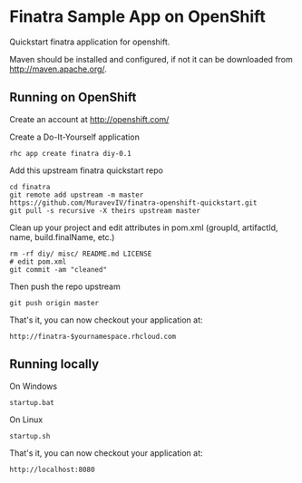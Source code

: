 Finatra Sample App on OpenShift
=========================

Quickstart finatra application for openshift.

Maven should be installed and configured, if not it can be downloaded from http://maven.apache.org/.

Running on OpenShift
--------------------

Create an account at http://openshift.com/

Create a Do-It-Yourself application

    rhc app create finatra diy-0.1

Add this upstream finatra quickstart repo

    cd finatra
    git remote add upstream -m master https://github.com/MuravevIV/finatra-openshift-quickstart.git
    git pull -s recursive -X theirs upstream master

Clean up your project and edit attributes in pom.xml (groupId, artifactId, name, build.finalName, etc.)

    rm -rf diy/ misc/ README.md LICENSE
    # edit pom.xml
    git commit -am "cleaned"

Then push the repo upstream

    git push origin master

That's it, you can now checkout your application at:

    http://finatra-$yournamespace.rhcloud.com

Running locally
--------------------

On Windows

    startup.bat

On Linux

    startup.sh

That's it, you can now checkout your application at:

    http://localhost:8080

